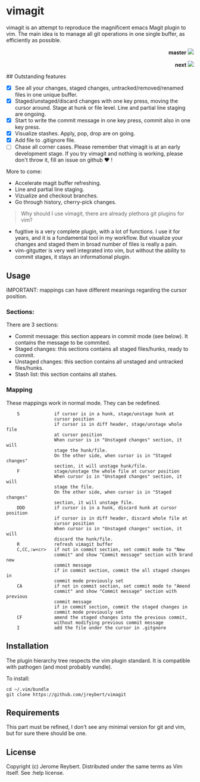 # vimagit

vimagit is an attempt to reproduce the magnificent emacs Magit plugin to vim. The main idea is to manage all git operations in one single buffer, as efficiently as possible.

<div style="text-align:right">

<b>master</b> <a href="https://travis-ci.org/jreybert/vimagit/branches"><img src="https://travis-ci.org/jreybert/vimagit.svg?branch=master"></a>

<b>next</b> <a href="https://travis-ci.org/jreybert/vimagit/branches"><img src="https://travis-ci.org/jreybert/vimagit.svg?branch=next"></a>

</div>


## Outstanding features

* [x] See all your changes, staged changes, untracked/removed/renamed files in one unique buffer.
* [x] Staged/unstaged/discard changes with one key press, moving the cursor around. Stage at hunk or file level. Line and partial line staging are ongoing.
* [x] Start to write the commit message in one key press, commit also in one key press.
* [x] Visualize stashes. Apply, pop, drop are on going.
* [x] Add file to .gitignore file.
* [ ] Chase all corner cases. Please remember that vimagit is at an early development stage. If you try vimagit and nothing is working, please don't throw it, fill an issue on github :heart: !

More to come:
* Accelerate magit buffer refreshing.
* Line and partial line staging.
* Vizualize and checkout branches.
* Go through history, cherry-pick changes.

> Why should I use vimagit, there are already plethora git plugins for vim?

* fugitive is a very complete plugin, with a lot of functions. I use it for years, and it is a fundamental tool in my workflow. But visualize your changes and staged them in broad number of files is really a pain.
* vim-gitgutter is very well integrated into vim, but without the ability to commit stages, it stays an informational plugin.

## Usage

IMPORTANT: mappings can have different meanings regarding the cursor position.

### Sections:

There are 3 sections:
* Commit message: this section appears in commit mode (see below). It
  contains the message to be commited.
* Staged changes: this sections contains all staged files/hunks, ready to
  commit.
* Unstaged changes: this section contains all unstaged and untracked
  files/hunks.
* Stash list: this section contains all stahes.

### Mapping

These mappings work in normal mode. They can be redefined.

        S             if cursor is in a hunk, stage/unstage hunk at
                      cursor position
                      if cursor is in diff header, stage/unstage whole file
                      at cursor position
                      When cursor is in "Unstaged changes" section, it will
                      stage the hunk/file.
                      On the other side, when cursor is in "Staged changes"
                      section, it will unstage hunk/file.
        F             stage/unstage the whole file at cursor position
                      When cursor is in "Unstaged changes" section, it will
                      stage the file.
                      On the other side, when cursor is in "Staged changes"
                      section, it will unstage file.
        DDD           if cursor is in a hunk, discard hunk at cursor position
                      if cursor is in diff header, discard whole file at
                      cursor position
                      When cursor is in "Unstaged changes" section, it will
                      discard the hunk/file.
        R             refresh vimagit buffer
        C,CC,:w<cr>   if not in commit section, set commit mode to "New
                      commit" and show "Commit message" section with brand new
                      commit message
                      if in commit section, commit the all staged changes in
                      commit mode previously set
        CA            if not in commit section, set commit mode to "Amend
                      commit" and show "Commit message" section with previous
                      commit message
                      if in commit section, commit the staged changes in
                      commit mode previously set
        CF            amend the staged changes into the previous commit,
                      without modifying previous commit message
        I             add the file under the cursor in .gitgnore
                
## Installation

The plugin hierarchy tree respects the vim plugin standard. It is compatible
with pathogen (and most probably vundle).

To install:

    cd ~/.vim/bundle
    git clone https://github.com/jreybert/vimagit

## Requirements

This part must be refined, I don't see any minimal version for git and vim, but for sure there should be one.

## License

Copyright (c) Jerome Reybert. Distributed under the same terms as Vim itself. See :help license.
